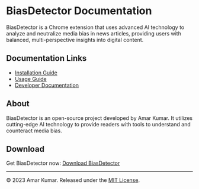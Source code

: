 # BiasDetector Documentation

BiasDetector is a Chrome extension that uses advanced AI technology to analyze and neutralize media bias in news articles, providing users with balanced, multi-perspective insights into digital content.

## Documentation Links

- [Installation Guide](installation.md)
- [Usage Guide](usage.md)
- [Developer Documentation](developers.md)

## About

BiasDetector is an open-source project developed by Amar Kumar. It utilizes cutting-edge AI technology to provide readers with tools to understand and counteract media bias.

## Download

Get BiasDetector now: [Download BiasDetector](BiasDetector.zip)

---

© 2023 Amar Kumar. Released under the [MIT License](https://opensource.org/licenses/MIT).
